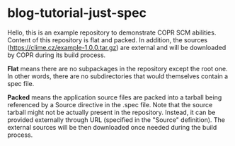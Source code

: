 # blog-tutorial-just-spec

Hello, this is an example repository to demonstrate COPR SCM abilities.
Content of this repository is flat and packed. In addition, the sources
(<https://clime.cz/example-1.0.0.tar.gz>) are external and will be
downloaded by COPR during its build process.

**Flat** means there are no subpackages in the repository except the root one.
In other words, there are no subdirectories that would themselves contain a spec file.

**Packed** means the application source files are packed into a tarball
being referenced by a Source directive in the .spec file. Note that
the source tarball might not be actually present in the repository. Instead,
it can be provided externally through URL (specified in the "Source"
definition). The external sources will be then downloaded once needed
during the build process.
